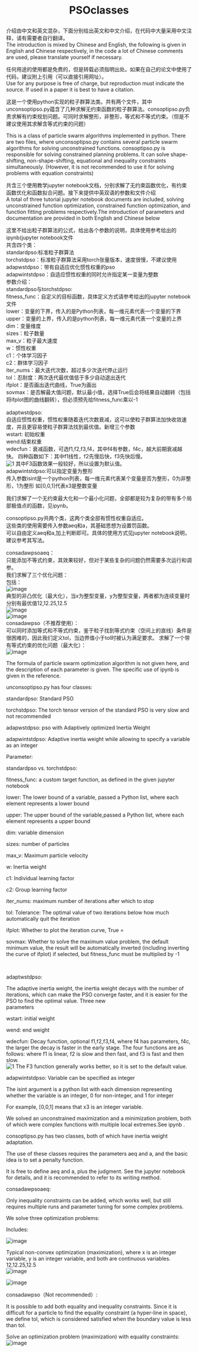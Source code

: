 # <p align="center">PSOclasses</p>

介绍由中文和英文混杂，下面分别给出英文和中文介绍，在代码中大量采用中文注释，请有需要者自行翻译。<br>
The introduction is mixed by Chinese and English, the following is given in English and Chinese respectively, in the code a lot of Chinese comments are used, please translate yourself if necessary.<br>

任何用途的使用都是免费的，但是转载必须指明出处。如果在自己的论文中使用了代码，建议附上引用（可以直接引用网址）。<br>
Use for any purpose is free of charge, but reproduction must indicate the source. If used in a paper it is best to have a citation.

这是一个使用python实现的粒子群算法类。共有两个文件，其中unconsoptipso.py蕴含了几种求解无约束函数的粒子群算法。consoptipso.py负责求解有约束规划问题。可同时求解整形，非整形，等式和不等式约束。（但是不建议使用其求解含等式约束的问题）<br>

This is a class of particle swarm algorithms implemented in python. There are two files, where unconsoptipso.py contains several particle swarm algorithms for solving unconstrained functions. consoptipso.py is responsible for solving constrained planning problems. It can solve shape-shifting, non-shape-shifting, equational and inequality constraints simultaneously. (However, it is not recommended to use it for solving problems with equation constraints)<br>

共含三个使用教学jupyter notebook文档，分别求解了无约束函数优化，有约束函数优化和函数拟合问题。接下来提供中英双语的参数和文件介绍<br>
A total of three tutorial jupyter notebook documents are included, solving unconstrained function optimization, constrained function optimization, and function fitting problems respectively.The introduction of parameters and documentation are provided in both English and Chinese below<br>


这里不给出粒子群算法的公式，给出各个参数的说明，具体使用参考给出的ipynb(jupyter notebook文件<br>
共含四个类：<br>
standardpso:标准粒子群算法<br>
torchstdpso：标准粒子群算法采用torch张量版本，速度很慢，不建议使用 <br>
adapwstdpso：带有自适应优化惯性权重的pso  <br>
adapwintstdpso：自适应惯性权重的同时允许指定某一变量为整数<br>
参数介绍：<br>
standardpso与torchstdpso:<br>
fitness_func：自定义的目标函数，具体定义方式请参考给出的jupyter notebook文件<br>
lower：变量的下界，传入的是Python列表，每一维元素代表一个变量的下界<br>
upper：变量的上界，传入的是python列表，每一维元素代表一个变量的上界<br>
dim：变量维度<br>
sizes：粒子数量<br>
max_v：粒子最大速度<br>
w：惯性权重<br>
c1：个体学习因子<br>
c2：群体学习因子<br>
iter_nums：最大迭代次数，超过多少次迭代停止运行<br>
tol：忍耐度：两次迭代最优值低于多少自动退出迭代<br>
ifplot：是否画出迭代曲线，True为画出<br>
sovmax：是否解最大值问题，默认最小值，选择True后会将结果自动翻转（包括将ifplot图的曲线翻转），但必须预先给fitness_func乘以-1<br>
<br>
adaptwstdpso:<br>
自适应惯性权重，惯性权重随着迭代次数衰减，这可以使粒子群算法加快收敛速度，并且更容易使粒子群算法找到最优值。新增三个参数<br>
wstart: 初始权重<br>
wend:结束权重<br>
wdecfun：衰减函数，可选f1,f2,f3,f4，其中f4有参数，f4c，越大前期衰减越快。 四种函数如下：其中f1线性，f2先慢后快，f3先快后慢。<br>
![1](https://user-images.githubusercontent.com/92018576/201522700-ca85bd9c-ecfd-4cf1-bf40-70898995ebaa.png)
其中F3函数效果一般较好，所以设置为默认值。<br>
adapwintstdpso:可以指定变量为整形<br>
传入参数isint是一个python列表，每一维元素代表某个变量是否为整形，0为非整形，1为整形
如[0,0,1]代表x3是整数变量<br>

我们求解了一个无约束最大化和一个最小化问题，全部都是较为复杂的带有多个局部极值点的函数，见ipynb。<br>


consoptipso.py共两个类，这两个类全部有惯性权重自适应。<br>
这些类的使用需要传入参数aeq和a，其基础思想为设置罚函数。<br>
可以自由定义aeq和a,加上判断即可。具体的使用方式见jupyter notebook说明，建议参考其写法。<br>

consadawpsoaeq：<br>
只能添加不等式约束，其效果较好，但对于某些复杂的问题仍然需要多次运行和调参。<br>
我们求解了三个优化问题：<br>
包括：<br>
![image](https://user-images.githubusercontent.com/92018576/201523798-b0afe9af-4475-465c-ae0e-560fcd4a5c97.png)<br>
典型的非凸优化（最大化），当x为整型变量，y为整型变量，两者都为连续变量时分别有最优值12,12.25,12.5<br>
![image](https://user-images.githubusercontent.com/92018576/201524333-6e51697e-ce26-4b30-bb28-0c115cfb2375.png)<br>
![image](https://user-images.githubusercontent.com/92018576/201524480-c1364448-3273-4a91-a3ac-e12035843ab7.png)<br>
consadawpso（不推荐使用）：<br>
可以同时添加等式和不等式约束，鉴于粒子找到等式约束（空间上的直线）条件是很困难的，因此我们定义tol，当边界值小于tol时被认为满足要求。
求解了一个带有等式约束的优化问题（最大化）：<br>
![image](https://user-images.githubusercontent.com/92018576/201524004-40a9c64c-230a-4b35-8158-3000ea7dd0d7.png)<br>


The formula of particle swarm optimization algorithm is not given here, and the description of each parameter is given. The specific use of ipynb is given in the reference.

unconsoptipso.py has four classes:

standardpso: Standard PSO <br>

torchstdpso: The torch tensor version of the standard PSO is very slow and not recommended

adapwstdpso: pso with Adaptively optimized Inertia Weight <br>

adapwintstdpso: Adaptive inertia weight while allowing to specify a variable as an integer <br>

Parameter: <br>

standardpso vs. torchstdpso:

fitness_func: a custom target function, as defined in the given jupyter notebook <br>

lower: The lower bound of a variable, passed a Python list, where each element represents a lower bound <br>

upper: The upper bound of the variable,passed a Python list, where each element represents a upper bound <br>

dim: variable dimension <br>

sizes: number of particles <br>

max_v: Maximum particle velocity <br>

w: Inertia weight <br>

c1: Individual learning factor <br>

c2: Group learning factor <br>

iter_nums: maximum number of iterations after which to stop <br>

tol: Tolerance: The optimal value of two iterations below how much automatically quit the iteration <br>

ifplot: Whether to plot the iteration curve, True = <br>

sovmax: Whether to solve the maximum value problem, the default minimum value, the result will be automatically inverted (including inverting the curve of ifplot) if selected, but fitness_func must be multiplied by -1<br>

<br>

adaptwstdpso:<br>

The adaptive inertia weight, the inertia weight decays with the number of iterations, which can make the PSO converge faster, and it is easier for the PSO to find the optimal value. Three new <br> parameters

wstart: initial weight <br>

wend: end weight <br>

wdecfun: Decay function, optional f1,f2,f3,f4, where f4 has parameters, f4c, the larger the decay is faster in the early stage. The four functions are as follows: where f1 is linear, f2 is slow and then fast, and f3 is fast and then slow. <br>
![1](https://user-images.githubusercontent.com/92018576/201522700-ca85bd9c-ecfd-4cf1-bf40-70898995ebaa.png)
The F3 function generally works better, so it is set to the default value. <br>

adapwintstdpso: Variable can be specified as integer <br>

The isint argument is a python list with each dimension representing whether the variable is an integer, 0 for non-integer, and 1 for integer

For example, [0,0,1] means that x3 is an integer variable.

We solved an unconstrained maximization and a minimization problem, both of which were complex functions with multiple local extremes.See ipynb . <br>

consoptipso.py has two classes, both of which have inertia weight adaptation. <br>

The use of these classes requires the parameters aeq and a, and the basic idea is to set a penalty function. <br>

It is free to define aeq and a, plus the judgment. See the jupyter notebook for details, and it is recommended to refer to its writing method. <br>



consadawpsoaeq: <br>

Only inequality constraints can be added, which works well, but still requires multiple runs and parameter tuning for some complex problems. <br>

We solve three optimization problems: <br>

Includes: <br>

![image](https://user-images.githubusercontent.com/92018576/201524630-95c5959c-d249-44cf-8ebf-1c74194c354c.png)<br>

Typical non-convex optimization (maximization), where x is an integer variable, y is an integer variable, and both are continuous variables. 12,12.25,12.5<br>
![image](https://user-images.githubusercontent.com/92018576/201524638-2bce1836-5e56-44ed-b4e6-33f1c47a3c40.png)<br>

![image](https://user-images.githubusercontent.com/92018576/201524639-b5f040e4-d433-4359-b642-6f232f4e4636.png)<br>

consadawpso（Not recommended）: <br>

It is possible to add both equality and inequality constraints. Since it is difficult for a particle to find the equality constraint (a hyper-line in space), we define tol, which is considered satisfied when the boundary value is less than tol.

Solve an optimization problem (maximization) with equality constraints: <br>
![image](https://user-images.githubusercontent.com/92018576/201524642-e070faa3-81ba-4795-ad33-a4221f3c7b5b.png)<br>
